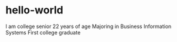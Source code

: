# hello-world 
I am college senior
22 years of age
Majoring in Business Information Systems
First college graduate
